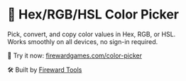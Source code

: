 # 🎨 Hex/RGB/HSL Color Picker

Pick, convert, and copy color values in Hex, RGB, or HSL.  
Works smoothly on all devices, no sign-in required.

🧪 Try it now: [firewardgames.com/color-picker](https://firewardgames.com/color-picker)

🛠 Built by [Fireward Tools](https://firewardgames.com)
